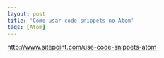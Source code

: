 ```yaml
---
layout: post
title: 'Como usar code snippets no Atom'
tags: [Atom]
---
```


<http://www.sitepoint.com/use-code-snippets-atom>
